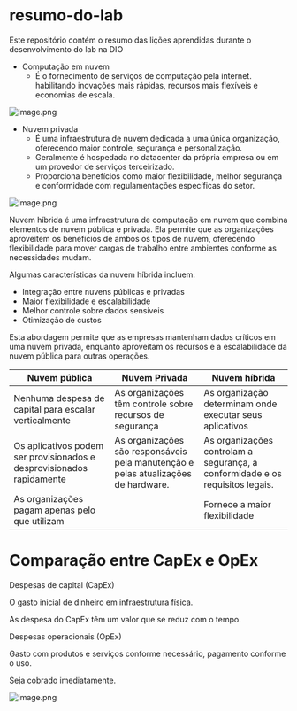 # resumo-do-lab
Este repositório contém o resumo das lições aprendidas durante o desenvolvimento do lab na DIO
- Computação em nuvem
    - É o fornecimento de serviços de computação pela internet. habilitando inovações mais rápidas, recursos mais flexíveis e economias de escala.
    

![image.png](https://prod-files-secure.s3.us-west-2.amazonaws.com/f8d9b208-7c17-4893-a135-6bf25cfc8340/0a0982c2-c208-4413-9e4d-364660fe9a97/image.png)

- Nuvem privada
    - É uma infraestrutura de nuvem dedicada a uma única organização, oferecendo maior controle, segurança e personalização.
    - Geralmente é hospedada no datacenter da própria empresa ou em um provedor de serviços terceirizado.
    - Proporciona benefícios como maior flexibilidade, melhor segurança e conformidade com regulamentações específicas do setor.

![image.png](https://prod-files-secure.s3.us-west-2.amazonaws.com/f8d9b208-7c17-4893-a135-6bf25cfc8340/1825e0f7-f971-46d6-875c-eb43b3702745/image.png)

Nuvem híbrida é uma infraestrutura de computação em nuvem que combina elementos de nuvem pública e privada. Ela permite que as organizações aproveitem os benefícios de ambos os tipos de nuvem, oferecendo flexibilidade para mover cargas de trabalho entre ambientes conforme as necessidades mudam.

Algumas características da nuvem híbrida incluem:

- Integração entre nuvens públicas e privadas
- Maior flexibilidade e escalabilidade
- Melhor controle sobre dados sensíveis
- Otimização de custos

Esta abordagem permite que as empresas mantenham dados críticos em uma nuvem privada, enquanto aproveitam os recursos e a escalabilidade da nuvem pública para outras operações.

| Nuvem pública | Nuvem Privada | Nuvem híbrida |
| --- | --- | --- |
| Nenhuma despesa de capital para escalar verticalmente  | As organizações têm controle sobre recursos de segurança  | As organização determinam onde executar seus aplicativos  |
| Os aplicativos podem ser provisionados e desprovisionados rapidamente  | As organizações são responsáveis pela manutenção e pelas atualizações de hardware. | As organizações controlam a segurança, a conformidade e os requisitos legais. |
| As organizações pagam apenas pelo que utilizam  |  | Fornece a maior flexibilidade |

# **Comparação entre CapEx e OpEx**

Despesas de capital (CapEx)

O gasto inicial de dinheiro em infraestrutura física.

As despesa do CapEx têm um valor que se reduz com o tempo.

Despesas operacionais (OpEx)

Gasto com produtos e serviços conforme necessário, pagamento conforme o uso.

Seja cobrado imediatamente.

![image.png](https://prod-files-secure.s3.us-west-2.amazonaws.com/f8d9b208-7c17-4893-a135-6bf25cfc8340/d25df345-5ed7-4c99-9473-120410999bb1/image.png)
